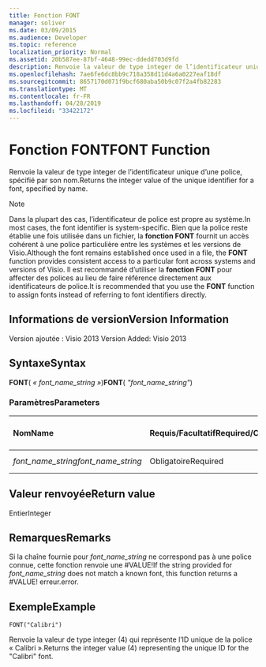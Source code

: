 ```yaml
---
title: Fonction FONT
manager: soliver
ms.date: 03/09/2015
ms.audience: Developer
ms.topic: reference
localization_priority: Normal
ms.assetid: 20b587ee-87bf-4648-99ec-ddedd703d9fd
description: Renvoie la valeur de type integer de l’identificateur unique d’une police, spécifié par son nom.
ms.openlocfilehash: 7ae6fe6dc8bb9c718a358d11d4a6a0227eaf18df
ms.sourcegitcommit: 8657170d071f9bcf680aba50b9c07f2a4fb82283
ms.translationtype: MT
ms.contentlocale: fr-FR
ms.lasthandoff: 04/28/2019
ms.locfileid: "33422172"
---
```

# <a name="font-function"></a><span data-ttu-id="8ed6e-103">Fonction FONT</span><span class="sxs-lookup"><span data-stu-id="8ed6e-103">FONT Function</span></span>

<span data-ttu-id="8ed6e-104">Renvoie la valeur de type integer de l’identificateur unique d’une police, spécifié par son nom.</span><span class="sxs-lookup"><span data-stu-id="8ed6e-104">Returns the integer value of the unique identifier for a font, specified by name.</span></span>
  
> [!NOTE]
> <span data-ttu-id="8ed6e-105">Dans la plupart des cas, l’identificateur de police est propre au système.</span><span class="sxs-lookup"><span data-stu-id="8ed6e-105">In most cases, the font identifier is system-specific.</span></span> <span data-ttu-id="8ed6e-106">Bien que la police reste établie une fois utilisée dans un fichier, la **fonction FONT** fournit un accès cohérent à une police particulière entre les systèmes et les versions de Visio.</span><span class="sxs-lookup"><span data-stu-id="8ed6e-106">Although the font remains established once used in a file, the **FONT** function provides consistent access to a particular font across systems and versions of Visio.</span></span> <span data-ttu-id="8ed6e-107">Il est recommandé d’utiliser la **fonction FONT** pour affecter des polices au lieu de faire référence directement aux identificateurs de police.</span><span class="sxs-lookup"><span data-stu-id="8ed6e-107">It is recommended that you use the **FONT** function to assign fonts instead of referring to font identifiers directly.</span></span> 
  
## <a name="version-information"></a><span data-ttu-id="8ed6e-108">Informations de version</span><span class="sxs-lookup"><span data-stu-id="8ed6e-108">Version Information</span></span>

<span data-ttu-id="8ed6e-109">Version ajoutée : Visio 2013
</span><span class="sxs-lookup"><span data-stu-id="8ed6e-109">Version Added: Visio 2013</span></span> 
  
## <a name="syntax"></a><span data-ttu-id="8ed6e-110">Syntaxe</span><span class="sxs-lookup"><span data-stu-id="8ed6e-110">Syntax</span></span>

 <span data-ttu-id="8ed6e-111">**FONT**( _« font_name_string »_)</span><span class="sxs-lookup"><span data-stu-id="8ed6e-111">**FONT**( _"font_name_string"_)</span></span>
  
### <a name="parameters"></a><span data-ttu-id="8ed6e-112">Paramètres</span><span class="sxs-lookup"><span data-stu-id="8ed6e-112">Parameters</span></span>

|<span data-ttu-id="8ed6e-113">**Nom**</span><span class="sxs-lookup"><span data-stu-id="8ed6e-113">**Name**</span></span>|<span data-ttu-id="8ed6e-114">**Requis/Facultatif**</span><span class="sxs-lookup"><span data-stu-id="8ed6e-114">**Required/Optional**</span></span>|<span data-ttu-id="8ed6e-115">**Type de données**</span><span class="sxs-lookup"><span data-stu-id="8ed6e-115">**Data Type**</span></span>|<span data-ttu-id="8ed6e-116">**Description**</span><span class="sxs-lookup"><span data-stu-id="8ed6e-116">**Description**</span></span>|
|:-----|:-----|:-----|:-----|
| <span data-ttu-id="8ed6e-117">_font_name_string_</span><span class="sxs-lookup"><span data-stu-id="8ed6e-117">_font_name_string_</span></span> <br/> |<span data-ttu-id="8ed6e-118">Obligatoire</span><span class="sxs-lookup"><span data-stu-id="8ed6e-118">Required</span></span>  <br/> |<span data-ttu-id="8ed6e-119">**chaîne**</span><span class="sxs-lookup"><span data-stu-id="8ed6e-119">**string**</span></span> <br/> |<span data-ttu-id="8ed6e-120">Nom de la police.</span><span class="sxs-lookup"><span data-stu-id="8ed6e-120">The name of the font.</span></span>  <br/> |
   
## <a name="return-value"></a><span data-ttu-id="8ed6e-121">Valeur renvoyée</span><span class="sxs-lookup"><span data-stu-id="8ed6e-121">Return value</span></span>

<span data-ttu-id="8ed6e-122">Entier</span><span class="sxs-lookup"><span data-stu-id="8ed6e-122">Integer</span></span>
  
## <a name="remarks"></a><span data-ttu-id="8ed6e-123">Remarques</span><span class="sxs-lookup"><span data-stu-id="8ed6e-123">Remarks</span></span>

<span data-ttu-id="8ed6e-124">Si la chaîne fournie pour  *font_name_string*  ne correspond pas à une police connue, cette fonction renvoie une #VALUE!</span><span class="sxs-lookup"><span data-stu-id="8ed6e-124">If the string provided for  *font_name_string*  does not match a known font, this function returns a #VALUE!</span></span> <span data-ttu-id="8ed6e-125">erreur.</span><span class="sxs-lookup"><span data-stu-id="8ed6e-125">error.</span></span> 
  
## <a name="example"></a><span data-ttu-id="8ed6e-126">Exemple</span><span class="sxs-lookup"><span data-stu-id="8ed6e-126">Example</span></span>

 `FONT("Calibri")`
  
<span data-ttu-id="8ed6e-127">Renvoie la valeur de type integer (4) qui représente l’ID unique de la police « Calibri ».</span><span class="sxs-lookup"><span data-stu-id="8ed6e-127">Returns the integer value (4) representing the unique ID for the "Calibri" font.</span></span>
  

